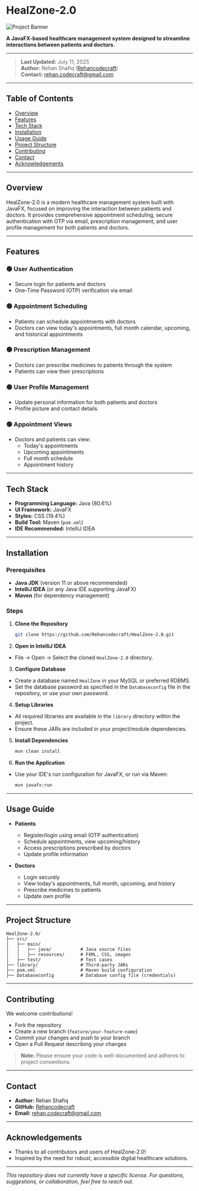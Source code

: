 # HealZone-2.0
![Project Banner](https://user-images.githubusercontent.com/99194647/219858377-08c7b248-7dfd-4b73-8e7a-39a0d4c4e6a7.png) <!-- Example banner, can be replaced -->

**A JavaFX-based healthcare management system designed to streamline interactions between patients and doctors.**

---

> **Last Updated:** July 11, 2025  
> **Author:** Rehan Shafiq ([Rehancodecraft](https://github.com/Rehancodecraft))  
> **Contact:** rehan.codecraft@gmail.com

---

## Table of Contents

- [Overview](#overview)
- [Features](#features)
- [Tech Stack](#tech-stack)
- [Installation](#installation)
- [Usage Guide](#usage-guide)
- [Project Structure](#project-structure)
- [Contributing](#contributing)
- [Contact](#contact)
- [Acknowledgements](#acknowledgements)

---

## Overview

HealZone-2.0 is a modern healthcare management system built with JavaFX, focused on improving the interaction between patients and doctors. It provides comprehensive appointment scheduling, secure authentication with OTP via email, prescription management, and user profile management for both patients and doctors.

---

## Features

### 🟢 User Authentication
- Secure login for patients and doctors
- One-Time Password (OTP) verification via email

### 🟢 Appointment Scheduling
- Patients can schedule appointments with doctors
- Doctors can view today's appointments, full month calendar, upcoming, and historical appointments

### 🟢 Prescription Management
- Doctors can prescribe medicines to patients through the system
- Patients can view their prescriptions

### 🟢 User Profile Management
- Update personal information for both patients and doctors
- Profile picture and contact details

### 🟢 Appointment Views
- Doctors and patients can view:
  - Today's appointments
  - Upcoming appointments
  - Full month schedule
  - Appointment history

---

## Tech Stack

- **Programming Language:** Java (80.6%)
- **UI Framework:** JavaFX
- **Styles:** CSS (19.4%)
- **Build Tool:** Maven (`pom.xml`)
- **IDE Recommended:** IntelliJ IDEA

---

## Installation

### Prerequisites

- **Java JDK** (version 11 or above recommended)
- **IntelliJ IDEA** (or any Java IDE supporting JavaFX)
- **Maven** (for dependency management)

### Steps

1. **Clone the Repository**
   ```sh
   git clone https://github.com/Rehancodecraft/HealZone-2.0.git
   ```

2. **Open in IntelliJ IDEA**
  - File → Open → Select the cloned `HealZone-2.0` directory.

3. **Configure Database**
  - Create a database named `HealZone` in your MySQL or preferred RDBMS.
  - Set the database password as specified in the `Databaseconfig` file in the repository, or use your own password.

4. **Setup Libraries**
  - All required libraries are available in the `library` directory within the project.
  - Ensure these JARs are included in your project/module dependencies.

5. **Install Dependencies**
   ```sh
   mvn clean install
   ```

6. **Run the Application**
  - Use your IDE's run configuration for JavaFX, or run via Maven:
    ```sh
    mvn javafx:run
    ```

---

## Usage Guide

- **Patients**
  - Register/login using email (OTP authentication)
  - Schedule appointments, view upcoming/history
  - Access prescriptions prescribed by doctors
  - Update profile information

- **Doctors**
  - Login securely
  - View today's appointments, full month, upcoming, and history
  - Prescribe medicines to patients
  - Update own profile

---

## Project Structure

```
HealZone-2.0/
├── src/
│   ├── main/
│   │   ├── java/           # Java source files
│   │   ├── resources/      # FXML, CSS, images
│   ├── test/               # Test cases
├── library/                # Third-party JARs
├── pom.xml                 # Maven build configuration
├── Databaseconfig          # Database config file (credentials)
```

---

## Contributing

We welcome contributions!

- Fork the repository
- Create a new branch (`feature/your-feature-name`)
- Commit your changes and push to your branch
- Open a Pull Request describing your changes

> **Note:** Please ensure your code is well-documented and adheres to project conventions.

---

## Contact

- **Author:** Rehan Shafiq
- **GitHub:** [Rehancodecraft](https://github.com/Rehancodecraft)
- **Email:** rehan.codecraft@gmail.com

---

## Acknowledgements

- Thanks to all contributors and users of HealZone-2.0!
- Inspired by the need for robust, accessible digital healthcare solutions.

---

*This repository does not currently have a specific license. For questions, suggestions, or collaboration, feel free to reach out.*
